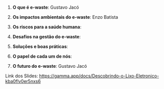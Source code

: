 1. **O que é e-waste**: Gustavo Jacó

2. **Os impactos ambientais do e-waste**: Enzo Batista

3. **Os riscos para a saúde humana**: 

4. **Desafios na gestão do e-waste**:

5. **Soluções e boas práticas**: 

6. **O papel de cada um de nós**:

7. **O futuro do e-waste**: Gustavo Jacó

Link dos Slides: https://gamma.app/docs/Descobrindo-o-Lixo-Eletronico-kba0flv0er5nxs6
